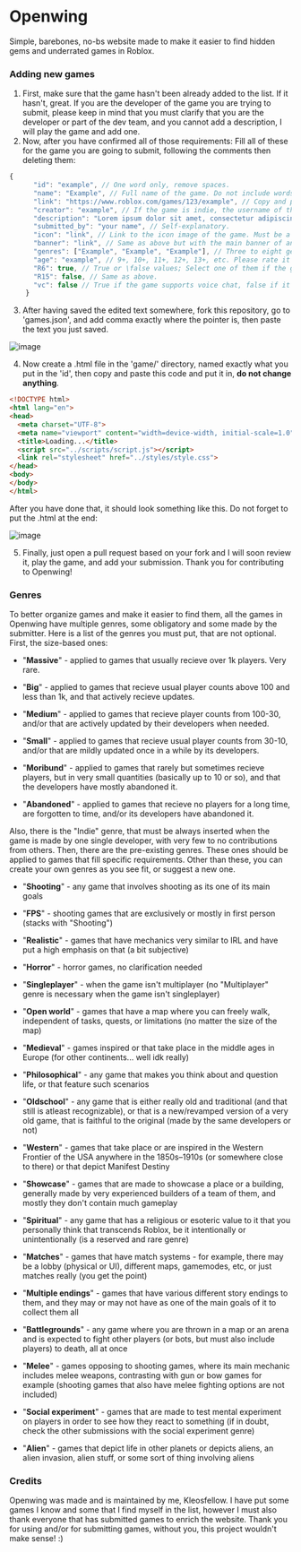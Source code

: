 # Openwing
Simple, barebones, no-bs website made to make it easier to find hidden gems and underrated games in Roblox.

### Adding new games
1. First, make sure that the game hasn't been already added to the list. If it hasn't, great. If you are the developer of the game you are trying to submit, please keep in mind that you must clarify that you are the developer or part of the dev team, and you cannot add a description, I will play the game and add one.
2. Now, after you have confirmed all of those requirements: Fill all of these for the game you are going to submit, following the comments then deleting them:
```js
{
      "id": "example", // One word only, remove spaces.
      "name": "Example", // Full name of the game. Do not include words like [BETA], [UPDATE], [NEW], etc.
      "link": "https://www.roblox.com/games/123/example", // Copy and paste the link.
      "creator": "example", // If the game is indie, the username of the developer. If the game is made by a group, its name.
      "description": "Lorem ipsum dolor sit amet, consectetur adipiscing elit. Proin ut ornare velit, ac lobortis nulla. Suspendisse eu nulla viverra, maximus arcu in, porta neque. Donec eget vestibulum libero. Integer fringilla faucibus ultrices. Ut et lectus rhoncus, pharetra neque id, tincidunt tortor. Cras massa dui, tempus non urna vel, lobortis gravida massa.", // One paragraph - describe from your perspective the game, base it off already existing descriptions in 'games.json'. You can be subjective.
      "submitted_by": "your name", // Self-explanatory.
      "icon": "link", // Link to the icon image of the game. Must be a 'tr.rbxcdn.com', if in doubt, check the other already existing links.
      "banner": "link", // Same as above but with the main banner of an applicable one.
      "genres": ["Example", "Example", "Example"], // Three to eight genres that fit the game. Please check the 'genres' section.
      "age": "example", // 9+, 10+, 11+, 12+, 13+, etc. Please rate it based on your experience in the game, not necessarily by the official rating. For example, if the game is too complex for someone under the age of X to understand, or its community is too toxic, it should be X+.
      "R6": true, // True or \false values; Select one of them if the game is only that rig type, the two if the game is 'User Choice' and none if the game doesn't use neither.
      "R15": false, // Same as above.
      "vc": false // True if the game supports voice chat, false if it doesn't.
    }
```
3. After having saved the edited text somewhere, fork this repository, go to 'games.json', and add comma exactly where the pointer is, then paste the text you just saved.

![image](https://github.com/user-attachments/assets/e331b97d-cb4e-47e5-9836-3fa834e100a0)

4. Now create a .html file in the 'game/' directory, named exactly what you put in the 'id', then copy and paste this code and put it in, **do not change anything**.

```html
<!DOCTYPE html>
<html lang="en">
<head>
  <meta charset="UTF-8">
  <meta name="viewport" content="width=device-width, initial-scale=1.0">
  <title>Loading...</title>
  <script src="../scripts/script.js"></script>
  <link rel="stylesheet" href="../styles/style.css">
</head>
<body>
</body>
</html>
```

After you have done that, it should look something like this. Do not forget to put the .html at the end: 

![image](https://github.com/user-attachments/assets/0c02f4a9-cf20-41dc-9e36-7f137db06db5)

5. Finally, just open a pull request based on your fork and I will soon review it, play the game, and add your submission. Thank you for contributing to Openwing!

### Genres

To better organize games and make it easier to find them, all the games in Openwing have multiple genres, some obligatory and some made by the submitter. Here is a list of the genres you must put, that are not optional. First, the size-based ones:

- "**Massive**" - applied to games that usually recieve over 1k players. Very rare.

- "**Big**" - applied to games that recieve usual player counts above 100 and less than 1k, and that actively recieve updates.

- "**Medium**" - applied to games that recieve player counts from 100-30, and/or that are actively updated by their developers when needed.

- "**Small**" - applied to games that recieve usual player counts from 30-10, and/or that are mildly updated once in a while by its developers.

- "**Moribund**" - applied to games that rarely but sometimes recieve players, but in very small quantities (basically up to 10 or so), and that the developers have mostly abandoned it.

- "**Abandoned**" - applied to games that recieve no players for a long time, are forgotten to time, and/or its developers have abandoned it.

Also, there is the "Indie" genre, that must be always inserted when the game is made by one single developer, with very few to no contributions from others. Then, there are the pre-existing genres. These ones should be applied to games that fill specific requirements. Other than these, you can create your own genres as you see fit, or suggest a new one.

- "**Shooting**" - any game that involves shooting as its one of its main goals

- "**FPS**" - shooting games that are exclusively or mostly in first person (stacks with "Shooting")

- "**Realistic**" - games that have mechanics very similar to IRL and have put a high emphasis on that (a bit subjective)

- "**Horror**" - horror games, no clarification needed

- "**Singleplayer**" - when the game isn't multiplayer (no "Multiplayer" genre is necessary when the game isn't singleplayer)

- "**Open world**" - games that have a map where you can freely walk, independent of tasks, quests, or limitations (no matter the size of the map)

- "**Medieval**" - games inspired or that take place in the middle ages in Europe (for other continents... well idk really)

- "**Philosophical**" - any game that makes you think about and question life, or that feature such scenarios

- "**Oldschool**" - any game that is either really old and traditional (and that still is atleast recognizable), or that is a new/revamped version of a very old game, that is faithful to the original (made by the same developers or not)

- "**Western**" - games that take place or are inspired in the Western Frontier of the USA anywhere in the 1850s–1910s (or somewhere close to there) or that depict Manifest Destiny

- "**Showcase**" - games that are made to showcase a place or a building, generally made by very experienced builders of a team of them, and mostly they don't contain much gameplay

- "**Spiritual**" - any game that has a religious or esoteric value to it that you personally think that transcends Roblox, be it intentionally or unintentionally (is a reserved and rare genre)

- "**Matches**" - games that have match systems - for example, there may be a lobby (physical or UI), different maps, gamemodes, etc, or just matches really (you get the point)

- "**Multiple endings**" - games that have various different story endings to them, and they may or may not have as one of the main goals of it to collect them all

- "**Battlegrounds**" - any game where you are thrown in a map or an arena and is expected to fight other players (or bots, but must also include players) to death, all at once

- "**Melee**" - games opposing to shooting games, where its main mechanic includes melee weapons, contrasting with gun or bow games for example (shooting games that also have melee fighting options are not included)

- "**Social experiment**" - games that are made to test mental experiment on players in order to see how they react to something (if in doubt, check the other submissions with the social experiment genre)

- "**Alien**" - games that depict life in other planets or depicts aliens, an alien invasion, alien stuff, or some sort of thing involving aliens

### Credits

Openwing was made and is maintained by me, Kleosfellow. I have put some games I know and some that I find myself in the list, however I must also thank everyone that has submitted games to enrich the website. Thank you for using and/or for submitting games, without you, this project wouldn't make sense! \:)
